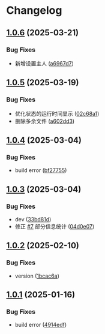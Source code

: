 # Changelog

## [1.0.6](https://github.com/KarinJS/karin-plugin-basic/compare/v1.0.5...v1.0.6) (2025-03-21)


### Bug Fixes

* 新增设置主人 ([a6967d7](https://github.com/KarinJS/karin-plugin-basic/commit/a6967d78541751e8cfbf54581327a8d29e8561c3))

## [1.0.5](https://github.com/KarinJS/karin-plugin-basic/compare/v1.0.4...v1.0.5) (2025-03-19)


### Bug Fixes

* 优化状态的运行时间显示 ([02c68a1](https://github.com/KarinJS/karin-plugin-basic/commit/02c68a1442b33d3f45efc523a906ff2f995a5489))
* 删除多余文件 ([a602dd3](https://github.com/KarinJS/karin-plugin-basic/commit/a602dd3469a4b8072393014fa2585ff1d61922e5))

## [1.0.4](https://github.com/KarinJS/karin-plugin-basic/compare/v1.0.3...v1.0.4) (2025-03-04)


### Bug Fixes

* build error ([bf27755](https://github.com/KarinJS/karin-plugin-basic/commit/bf27755cbb24647998fee41b89e1cb30f8b7c6fe))

## [1.0.3](https://github.com/KarinJS/karin-plugin-basic/compare/v1.0.2...v1.0.3) (2025-03-04)


### Bug Fixes

* dev ([33bd81d](https://github.com/KarinJS/karin-plugin-basic/commit/33bd81d22200134436481ef85e6ae26d6ed5974c))
* 修正 [#7](https://github.com/KarinJS/karin-plugin-basic/issues/7)  部分信息统计 ([04d0e07](https://github.com/KarinJS/karin-plugin-basic/commit/04d0e07c768a0cd6cfda007de38ff4befde986e9))

## [1.0.2](https://github.com/KarinJS/karin-plugin-basic/compare/v1.0.1...v1.0.2) (2025-02-10)


### Bug Fixes

* version ([1bcac6a](https://github.com/KarinJS/karin-plugin-basic/commit/1bcac6a81c6503c61af3038ea3d603bd475e7d98))

## [1.0.1](https://github.com/KarinJS/karin-plugin-basic/compare/v1.0.0...v1.0.1) (2025-01-16)


### Bug Fixes

* build error ([4914edf](https://github.com/KarinJS/karin-plugin-basic/commit/4914edf0c722ce85c691cf9d0b647d8a7db8bba6))
